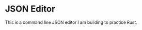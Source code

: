 # JSON Editor

This is a command line JSON editor I am building to practice Rust.

<!-- HELP_OUTPUT_START -->

```
```

<!-- HELP_OUTPUT_END -->
